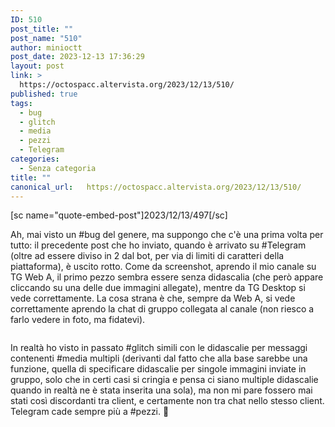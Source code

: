 ```yaml
---
ID: 510
post_title: ""
post_name: "510"
author: minioctt
post_date: 2023-12-13 17:36:29
layout: post
link: >
  https://octospacc.altervista.org/2023/12/13/510/
published: true
tags:
  - bug
  - glitch
  - media
  - pezzi
  - Telegram
categories:
  - Senza categoria
title: ""
canonical_url:   https://octospacc.altervista.org/2023/12/13/510/
---
```

<!-- wp:paragraph -->
<p>[sc name="quote-embed-post"]2023/12/13/497[/sc]</p>
<!-- /wp:paragraph -->

<!-- wp:paragraph -->
<p>Ah, mai visto un #bug del genere, ma suppongo che c'è una prima volta per tutto: il precedente post che ho inviato, quando è arrivato su #Telegram (oltre ad essere diviso in 2 dal bot, per via di limiti di caratteri della piattaforma), è uscito rotto. Come da screenshot, aprendo il mio canale su TG Web A, il primo pezzo sembra essere senza didascalia (che però appare cliccando su una delle due immagini allegate), mentre da TG Desktop si vede correttamente. La cosa strana è che, sempre da Web A, si vede correttamente aprendo la chat di gruppo collegata al canale (non riesco a farlo vedere in foto, ma fidatevi).</p>
<!-- /wp:paragraph -->

<!-- wp:paragraph -->
<p></p>
<!-- /wp:paragraph -->

<!-- wp:image {"id":512,"sizeSlug":"full","linkDestination":"none"} -->
<figure class="wp-block-image size-full"><img src="{{site.cdnurl}}/assets/uploads/2023/12/image-8.png" alt="" class="wp-image-512"/></figure>
<!-- /wp:image -->

<!-- wp:paragraph -->
<p></p>
<!-- /wp:paragraph -->

<!-- wp:paragraph -->
<p>In realtà ho visto in passato #glitch simili con le didascalie per messaggi contenenti #media multipli (derivanti dal fatto che alla base sarebbe una funzione, quella di specificare didascalie per singole immagini inviate in gruppo, solo che in certi casi si cringia e pensa ci siano multiple didascalie quando in realtà ne è stata inserita una sola), ma non mi pare fossero mai stati così discordanti tra client, e certamente non tra chat nello stesso client. Telegram cade sempre più a #pezzi. 🥴️</p>
<!-- /wp:paragraph -->